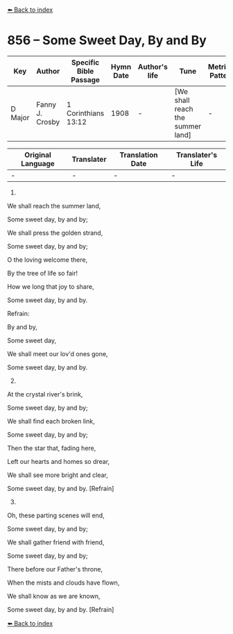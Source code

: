 [⬅️ Back to index](../README.md)

# 856 – Some Sweet Day, By and By

Key | Author   | Specific Bible Passage     |Hymn Date |Author's life |Tune |Metrical Pattern   |Composer/Source
-- | --------- | ---------------------------|----------|--------------|-----|-------------------|-------------  
D Major |Fanny J. Crosby |1 Corinthians 13:12 |1908 |- |[We shall reach the summer land] |- |W. H. Doane

Original Language | Translater | Translation Date   | Translater's Life  
----------------- | --------- | --------------------|-------------     
\- |- |- |-




1.

We shall reach the summer land,

Some sweet day, by and by;

We shall press the golden strand,

Some sweet day, by and by;

O the loving welcome there,

By the tree of life so fair!

How we long that joy to share,

Some sweet day, by and by.



Refrain:

By and by,

Some sweet day,

We shall meet our lov'd ones gone,

Some sweet day, by and by.



2.

At the crystal river's brink,

Some sweet day, by and by;

We shall find each broken link,

Some sweet day, by and by;

Then the star that, fading here,

Left our hearts and homes so drear,

We shall see more bright and clear,

Some sweet day, by and by.  [Refrain]



3.

Oh, these parting scenes will end,

Some sweet day, by and by;

We shall gather friend with friend,

Some sweet day, by and by;

There before our Father's throne,

When the mists and clouds have flown,

We shall know as we are known,

Some sweet day, by and by.  [Refrain]

[⬅️ Back to index](../README.md)
